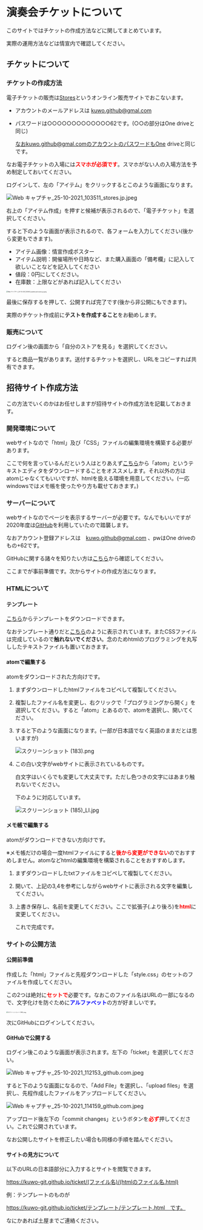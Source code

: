 # 演奏会チケットについて

このサイトではチケットの作成方法などに関してまとめています。

実際の運用方法などは情宣内で確認してください。

## チケットについて

### チケットの作成方法

電子チケットの販売は[Stores](https://stores.jp/ec)というオンライン販売サイトでおこないます。

- アカウントのメールアドレスは kuwo.github@gmal.com

- パスワードは○○○○○○○○○○○○○62です。(○○の部分はOne driveと同じ)

  なおkuwo.github@gmal.comのアカウントのパスワードもOne driveと同じです。

なお電子チケットの入場には<font color="red">**スマホが必須です**</font>。スマホがない人の入場方法を予め制定しておいてください。

ログインして、左の「アイテム」をクリックするとこのような画面になります。

![Web キャプチャ_25-10-2021_103511_stores.jp.jpeg](https://github.com/KUWO-git/ticket/blob/main/%E3%83%81%E3%82%B1%E3%83%83%E3%83%88%E3%81%AB%E3%81%A4%E3%81%84%E3%81%A6/Web%20%E3%82%AD%E3%83%A3%E3%83%97%E3%83%81%E3%83%A3_25-10-2021_103511_stores.jp.jpeg?raw=true)

右上の「アイテム作成」を押すと候補が表示されるので、「電子チケット」を選択してください。

すると下のような画面が表示されるので、各フォームを入力してください(後から変更もできます)。

- アイテム画像：情宣作成ポスター
- アイテム説明：開催場所や日時など、また購入画面の「備考欄」に記入して欲しいことなどを記入してください
- 値段：0円にしてください。
- 在庫数：上限などがあれば記入してください
  

<img src="https://github.com/KUWO-git/ticket/blob/main/%E3%83%81%E3%82%B1%E3%83%83%E3%83%88%E3%81%AB%E3%81%A4%E3%81%84%E3%81%A6/Web%20%E3%82%AD%E3%83%A3%E3%83%97%E3%83%81%E3%83%A3_25-10-2021_103925_dashboard.stores.jp.jpeg?raw=true" alt="Web キャプチャ_25-10-2021_103925_dashboard.stores.jp.jpeg" style="zoom: 25%;" />

最後に保存するを押して、公開すれば完了です(後から非公開にもできます)。

実際のチケット作成前に**テストを作成すること**をお勧めします。

### 販売について

ログイン後の画面から「自分のストアを見る」を選択してください。

すると商品一覧があります。送付するチケットを選択し、URLをコピーすれば共有できます。

## 招待サイト作成方法

この方法でいくのかはお任せしますが招待サイトの作成方法を記載しておきます。

### 開発環境について

webサイトなので「html」及び「CSS」ファイルの編集環境を構築する必要があります。

ここで何を言っているんだという人はとりあえず[こちら](https://atom.io/)から「atom」というテキストエディタをダウンロードすることをオススメします。それ以外の方はatomじゃなくてもいいですが、htmlを扱える環境を用意してください。(一応windowsではメモ帳を使ったやり方も載せておきます。)

### サーバーについて

webサイトなのでページを表示するサーバーが必要です。なんでもいいですが2020年度は[GitHub](https://github.co.jp/)を利用していたので踏襲します。

なおアカウント登録アドレスは　[kuwo.github@gmal.com](mailto:kuwo.github@gmail.com) 、pwはOne driveのもの+62です。

GitHubに関する諸々を知りたい方は[こちら](https://kuwo-git.github.io/How-to-use-git/)から確認してください。

ここまでが事前準備です。次からサイトの作成方法になります。

### HTMLについて

#### テンプレート

[こちら](https://drive.google.com/drive/folders/1fob-CYagjAlVo_EN9y4gZKEbWENmStqb?usp=sharing)からテンプレートをダウンロードできます。

なおテンプレート通りだと[こちら](https://kuwo-git.github.io/ticket/%E3%83%86%E3%83%B3%E3%83%97%E3%83%AC%E3%83%BC%E3%83%88/%E3%83%86%E3%83%B3%E3%83%97%E3%83%AC%E3%83%BC%E3%83%88.html)のように表示されています。またCSSファイルは完成しているので**触れないでください**。念のためhtmlのプログラミングを丸写ししたテキストファイルも置いておきます。

#### atomで編集する

atomをダウンロードされた方向けです。

1. まずダウンロードしたhtmlファイルをコピペして複製してください。

2. 複製したファイル名を変更し、右クリックで「プログラミングから開く」を選択してください。すると「atom」とあるので、atomを選択し、開いてください。

3. すると下のような画面になります。(一部が日本語でなく英語のままだとは思いますが)

   ![スクリーンショット (183).png](https://github.com/KUWO-git/ticket/blob/main/%E3%83%81%E3%82%B1%E3%83%83%E3%83%88%E3%81%AB%E3%81%A4%E3%81%84%E3%81%A6/%E3%82%B9%E3%82%AF%E3%83%AA%E3%83%BC%E3%83%B3%E3%82%B7%E3%83%A7%E3%83%83%E3%83%88%20(183).png?raw=true)

4. この白い文字がwebサイトに表示されているものです。

   白文字はいくらでも変更して大丈夫です。ただし色つきの文字にはあまり触れないでください。
   
   下のように対応しています。
   
   ![スクリーンショット (185)_LI.jpg](https://github.com/KUWO-git/ticket/blob/main/%E3%83%81%E3%82%B1%E3%83%83%E3%83%88%E3%81%AB%E3%81%A4%E3%81%84%E3%81%A6/%E3%82%B9%E3%82%AF%E3%83%AA%E3%83%BC%E3%83%B3%E3%82%B7%E3%83%A7%E3%83%83%E3%83%88%20(185)_LI.jpg?raw=true)

#### メモ帳で編集する

atomがダウンロードできない方向けです。

※メモ帳だけの場合一度htmlファイルにすると<font color="red">**後から変更ができない**</font>のでおすすめしません。atomなどhtmlの編集環境を構築されることをおすすめします。

1. まずダウンロードしたtxtファイルをコピペして複製してください。

2. 開いて、上記の3,4を参考にしながらwebサイトに表示される文字を編集してください。

3. 上書き保存し、名前を変更してください。ここで拡張子(.より後ろ)を<font color="red">**html**</font>に変更してください。

   これで完成です。

### サイトの公開方法

#### 公開前準備

作成した「html」ファイルと先程ダウンロードした「style.css」のセットのファイルを作成してください。

この2つは絶対に<font color="red">**セットで**</font>必要です。なおこのファイル名はURLの一部になるので、文字化けを防ぐために<font color="blue">**アルファベット**</font>の方が好ましいです。

<img src="https://github.com/KUWO-git/ticket/blob/main/%E3%83%81%E3%82%B1%E3%83%83%E3%83%88%E3%81%AB%E3%81%A4%E3%81%84%E3%81%A6/%E3%82%B9%E3%82%AF%E3%83%AA%E3%83%BC%E3%83%B3%E3%82%B7%E3%83%A7%E3%83%83%E3%83%88%20(184).png?raw=true" alt="スクリーンショット (184).png" style="zoom: 25%;" />

次にGitHubにログインしてください。

#### GitHubで公開する

ログイン後このような画面が表示されます。左下の「ticket」を選択してください。

![Web キャプチャ_25-10-2021_112153_github.com.jpeg](https://github.com/KUWO-git/ticket/blob/main/%E3%83%81%E3%82%B1%E3%83%83%E3%83%88%E3%81%AB%E3%81%A4%E3%81%84%E3%81%A6/Web%20%E3%82%AD%E3%83%A3%E3%83%97%E3%83%81%E3%83%A3_25-10-2021_112153_github.com.jpeg?raw=true)

すると下のような画面になるので、「Add File」を選択し、「upload files」を選択し、先程作成したファイルをアップロードしてください。

![Web キャプチャ_25-10-2021_114159_github.com.jpeg](https://github.com/KUWO-git/ticket/blob/main/%E3%83%81%E3%82%B1%E3%83%83%E3%83%88%E3%81%AB%E3%81%A4%E3%81%84%E3%81%A6/Web%20%E3%82%AD%E3%83%A3%E3%83%97%E3%83%81%E3%83%A3_25-10-2021_114159_github.com.jpeg?raw=true)

アップロード後左下の「commit changes」というボタンを<font color="red">**必ず**</font>押してください。これで公開されています。

なお公開したサイトを修正したい場合も同様の手順を踏んでください。

#### サイトの見方について

以下のURLの日本語部分に入力するとサイトを閲覧できます。

https://kuwo-git.github.io/ticket/(ファイル名)/(htmlのファイル名.html)

例：テンプレートのものが

https://kuwo-git.github.io/ticket/テンプレート/テンプレート.html　です。



なにかあれば土屋までご連絡ください。

